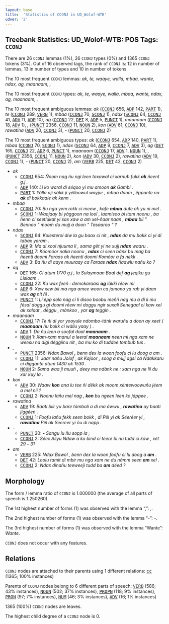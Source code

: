 ```yaml
---
layout: base
title:  'Statistics of CCONJ in UD_Wolof-WTB'
udver: '2'
---
```


## Treebank Statistics: UD_Wolof-WTB: POS Tags: `CCONJ`

There are 26 `CCONJ` lemmas (1%), 26 `CCONJ` types (0%) and 1365 `CCONJ` tokens (3%).
Out of 16 observed tags, the rank of `CCONJ` is: 12 in number of lemmas, 13 in number of types and 10 in number of tokens.

The 10 most frequent `CCONJ` lemmas: <em>ak, te, waaye, walla, mbaa, wante, ndax, ag, maanaam, ,</em>

The 10 most frequent `CCONJ` types:  <em>ak, te, waaye, walla, mbaa, wante, ndax, ag, maanaam, ,</em>

The 10 most frequent ambiguous lemmas: <em>ak</em> (<tt><a href="wo_wtb-pos-CCONJ.html">CCONJ</a></tt> 656, <tt><a href="wo_wtb-pos-ADP.html">ADP</a></tt> 142, <tt><a href="wo_wtb-pos-PART.html">PART</a></tt> 1), <em>te</em> (<tt><a href="wo_wtb-pos-CCONJ.html">CCONJ</a></tt> 289, <tt><a href="wo_wtb-pos-VERB.html">VERB</a></tt> 1), <em>mbaa</em> (<tt><a href="wo_wtb-pos-CCONJ.html">CCONJ</a></tt> 70, <tt><a href="wo_wtb-pos-SCONJ.html">SCONJ</a></tt> 1), <em>ndax</em> (<tt><a href="wo_wtb-pos-SCONJ.html">SCONJ</a></tt> 64, <tt><a href="wo_wtb-pos-CCONJ.html">CCONJ</a></tt> 41, <tt><a href="wo_wtb-pos-ADV.html">ADV</a></tt> 11, <tt><a href="wo_wtb-pos-ADP.html">ADP</a></tt> 10), <em>ag</em> (<tt><a href="wo_wtb-pos-CCONJ.html">CCONJ</a></tt> 22, <tt><a href="wo_wtb-pos-DET.html">DET</a></tt> 8, <tt><a href="wo_wtb-pos-ADP.html">ADP</a></tt> 5, <tt><a href="wo_wtb-pos-PUNCT.html">PUNCT</a></tt> 1), <em>maanaam</em> (<tt><a href="wo_wtb-pos-CCONJ.html">CCONJ</a></tt> 18, <tt><a href="wo_wtb-pos-ADV.html">ADV</a></tt> 1), <em>,</em> (<tt><a href="wo_wtb-pos-PUNCT.html">PUNCT</a></tt> 2356, <tt><a href="wo_wtb-pos-CCONJ.html">CCONJ</a></tt> 11, <tt><a href="wo_wtb-pos-NOUN.html">NOUN</a></tt> 2), <em>kon</em> (<tt><a href="wo_wtb-pos-ADV.html">ADV</a></tt> 61, <tt><a href="wo_wtb-pos-CCONJ.html">CCONJ</a></tt> 10), <em>rawatina</em> (<tt><a href="wo_wtb-pos-ADV.html">ADV</a></tt> 20, <tt><a href="wo_wtb-pos-CCONJ.html">CCONJ</a></tt> 3), <em>-</em> (<tt><a href="wo_wtb-pos-PUNCT.html">PUNCT</a></tt> 20, <tt><a href="wo_wtb-pos-CCONJ.html">CCONJ</a></tt> 2)

The 10 most frequent ambiguous types:  <em>ak</em> (<tt><a href="wo_wtb-pos-CCONJ.html">CCONJ</a></tt> 654, <tt><a href="wo_wtb-pos-ADP.html">ADP</a></tt> 140, <tt><a href="wo_wtb-pos-PART.html">PART</a></tt> 1), <em>mbaa</em> (<tt><a href="wo_wtb-pos-CCONJ.html">CCONJ</a></tt> 70, <tt><a href="wo_wtb-pos-SCONJ.html">SCONJ</a></tt> 1), <em>ndax</em> (<tt><a href="wo_wtb-pos-SCONJ.html">SCONJ</a></tt> 64, <tt><a href="wo_wtb-pos-ADP.html">ADP</a></tt> 9, <tt><a href="wo_wtb-pos-CCONJ.html">CCONJ</a></tt> 7, <tt><a href="wo_wtb-pos-ADV.html">ADV</a></tt> 3), <em>ag</em> (<tt><a href="wo_wtb-pos-DET.html">DET</a></tt> 165, <tt><a href="wo_wtb-pos-CCONJ.html">CCONJ</a></tt> 22, <tt><a href="wo_wtb-pos-ADP.html">ADP</a></tt> 6, <tt><a href="wo_wtb-pos-PUNCT.html">PUNCT</a></tt> 1), <em>maanaam</em> (<tt><a href="wo_wtb-pos-CCONJ.html">CCONJ</a></tt> 17, <tt><a href="wo_wtb-pos-ADV.html">ADV</a></tt> 1, <tt><a href="wo_wtb-pos-NOUN.html">NOUN</a></tt> 1), <em>,</em> (<tt><a href="wo_wtb-pos-PUNCT.html">PUNCT</a></tt> 2356, <tt><a href="wo_wtb-pos-CCONJ.html">CCONJ</a></tt> 11, <tt><a href="wo_wtb-pos-NOUN.html">NOUN</a></tt> 2), <em>kon</em> (<tt><a href="wo_wtb-pos-ADV.html">ADV</a></tt> 30, <tt><a href="wo_wtb-pos-CCONJ.html">CCONJ</a></tt> 2), <em>rawatina</em> (<tt><a href="wo_wtb-pos-ADV.html">ADV</a></tt> 19, <tt><a href="wo_wtb-pos-CCONJ.html">CCONJ</a></tt> 1), <em>-</em> (<tt><a href="wo_wtb-pos-PUNCT.html">PUNCT</a></tt> 20, <tt><a href="wo_wtb-pos-CCONJ.html">CCONJ</a></tt> 2), <em>am</em> (<tt><a href="wo_wtb-pos-VERB.html">VERB</a></tt> 225, <tt><a href="wo_wtb-pos-DET.html">DET</a></tt> 42, <tt><a href="wo_wtb-pos-CCONJ.html">CCONJ</a></tt> 2)


* <em>ak</em>
  * <tt><a href="wo_wtb-pos-CCONJ.html">CCONJ</a></tt> 654: <em>Ñoom nag ñu ngi leen taxawal ci xarnub fukk <b>ak</b> ñeent g.j .</em>
  * <tt><a href="wo_wtb-pos-ADP.html">ADP</a></tt> 140: <em>Li ko waral di séqoo yi mu amoon <b>ak</b> Gambi .</em>
  * <tt><a href="wo_wtb-pos-PART.html">PART</a></tt> 1: <em>Yàlla aji sàkk ji yélloowul wayjur , mbaa doom , ëppante na <b>ak</b> di bokkaale ak kenn .</em>
* <em>mbaa</em>
  * <tt><a href="wo_wtb-pos-CCONJ.html">CCONJ</a></tt> 70: <em>Bu nga yem rekk ci meew , kafe <b>mbaa</b> dute ak yu ni mel .</em>
  * <tt><a href="wo_wtb-pos-SCONJ.html">SCONJ</a></tt> 1: <em>Waajaay bi yàggoon na lool , laamisoo bi itam noonu , ba ñenn ci seetlukat yi sax xaw a am xel-ñaar naan , <b>mbaa</b> bii " Bennoo " moom du mujj a doon " Tasaaroo " ?</em>
* <em>ndax</em>
  * <tt><a href="wo_wtb-pos-SCONJ.html">SCONJ</a></tt> 64: <em>Kolesterol diw la gu baax ci nit , <b>ndax</b> da mu bokk ci yi di tabax yaram .</em>
  * <tt><a href="wo_wtb-pos-ADP.html">ADP</a></tt> 9: <em>Ma di xool njuuma li , sama gët yi ne xujj <b>ndax</b> waaru .</em>
  * <tt><a href="wo_wtb-pos-CCONJ.html">CCONJ</a></tt> 7: <em>Kóomóor naka noonu , <b>ndax</b> ci seen bànk bu mag ba ñeenti doomi Faraas ak ñeenti doomi Komóor a fa nekk .</em>
  * <tt><a href="wo_wtb-pos-ADV.html">ADV</a></tt> 3: <em>Ba ñu di aaye muuraay ca Faraas <b>ndax</b> ñaawlu nañu ko ?</em>
* <em>ag</em>
  * <tt><a href="wo_wtb-pos-DET.html">DET</a></tt> 165: <em>Ci atum 1770 g.j , la Sulaymaan Baal def <b>ag</b> jeqiku gu Lislaam .</em>
  * <tt><a href="wo_wtb-pos-CCONJ.html">CCONJ</a></tt> 22: <em>Ku wax feeñ : demokaraasi <b>ag</b> làkki réew mi</em>
  * <tt><a href="wo_wtb-pos-ADP.html">ADP</a></tt> 6: <em>Xew xew bii ma nga amee woon ca jamono ya rab yi daan wax <b>ag</b> nit ñi .</em>
  * <tt><a href="wo_wtb-pos-PUNCT.html">PUNCT</a></tt> 1: <em>Li ëpp solo nag ci li disoo boobu meññ nag mu a di li mu fésal doggu gi doomi réew mi doggu ngir suxali Senegaal ci kaw xel ak xalaat , dëggu , mànkoo , yar <b>ag</b> teggin .</em>
* <em>maanaam</em>
  * <tt><a href="wo_wtb-pos-CCONJ.html">CCONJ</a></tt> 17: <em>Te ñi di yor yooyule ndombo-tànk waruñu a doon ay xeet ( <b>maanaam</b> ñu bokk ci wàllu yaay ) .</em>
  * <tt><a href="wo_wtb-pos-ADV.html">ADV</a></tt> 1: <em>Da ñu leen a soofal daal <b>maanaam</b> .</em>
  * <tt><a href="wo_wtb-pos-NOUN.html">NOUN</a></tt> 1: <em>Xam-xam manul a leeral <b>maanaam</b> neen mi nga xam ne weesu na digi déggiinu nit , ba mu ko di tuddee tombub tus .</em>
* <em>,</em>
  * <tt><a href="wo_wtb-pos-PUNCT.html">PUNCT</a></tt> 2356: <em>Ndax Bawol <b>,</b> benn dex la woon foofu ci lu doog a am .</em>
  * <tt><a href="wo_wtb-pos-CCONJ.html">CCONJ</a></tt> 11: <em>Jaar nañu Jolof , ak Kajoor <b>,</b> soog a mujj agsi ca Ndakkaru ci diggante atum 1430 ak 1530 .</em>
  * <tt><a href="wo_wtb-pos-NOUN.html">NOUN</a></tt> 2: <em>Sama waa ji muuñ <b>,</b> deey ma ndànk ne : xam nga ne lii du xar kuy la .</em>
* <em>kon</em>
  * <tt><a href="wo_wtb-pos-ADV.html">ADV</a></tt> 30: <em>Waaw <b>kon</b> ana lu tee ñi dëkk ak moom xëntewoowuñu jéem a mel nii ?</em>
  * <tt><a href="wo_wtb-pos-CCONJ.html">CCONJ</a></tt> 2: <em>Noonu lañu mel nag , <b>kon</b> bu ngeen leen ko jàppee .</em>
* <em>rawatina</em>
  * <tt><a href="wo_wtb-pos-ADV.html">ADV</a></tt> 19: <em>Baati biir yu bare tàmbali a di ma àwwu , <b>rawatina</b> ay baati jiggéen .</em>
  * <tt><a href="wo_wtb-pos-CCONJ.html">CCONJ</a></tt> 1: <em>Foofu lañu fekk seen bokk , di Pël yi ak Séeréer yi , <b>rawatina</b> Pël ak Seereer yi ñu di napp .</em>
* <em>-</em>
  * <tt><a href="wo_wtb-pos-PUNCT.html">PUNCT</a></tt> 20: <em><b>-</b> Sangu lu ñu sopp la ;</em>
  * <tt><a href="wo_wtb-pos-CCONJ.html">CCONJ</a></tt> 2: <em>Séex Aliyu Ndaw a ko bind ci téere bi nu tudd ci kow , xët 29 <b>-</b> 31</em>
* <em>am</em>
  * <tt><a href="wo_wtb-pos-VERB.html">VERB</a></tt> 225: <em>Ndax Bawol , benn dex la woon foofu ci lu doog a <b>am</b> .</em>
  * <tt><a href="wo_wtb-pos-DET.html">DET</a></tt> 42: <em>Loolu tamit di mbir mu nga xam ne du nàmm seen <b>am</b> xel .</em>
  * <tt><a href="wo_wtb-pos-CCONJ.html">CCONJ</a></tt> 2: <em>Ndax dinañu teeweeji tudd ba <b>am</b> déed ?</em>

## Morphology

The form / lemma ratio of `CCONJ` is 1.000000 (the average of all parts of speech is 1.250260).

The 1st highest number of forms (1) was observed with the lemma “,”: <em>,</em>.

The 2nd highest number of forms (1) was observed with the lemma “-”: <em>-</em>.

The 3rd highest number of forms (1) was observed with the lemma “Wante”: <em>Wante</em>.

`CCONJ` does not occur with any features.


## Relations

`CCONJ` nodes are attached to their parents using 1 different relations: <tt><a href="wo_wtb-dep-cc.html">cc</a></tt> (1365; 100% instances)

Parents of `CCONJ` nodes belong to 6 different parts of speech: <tt><a href="wo_wtb-pos-VERB.html">VERB</a></tt> (586; 43% instances), <tt><a href="wo_wtb-pos-NOUN.html">NOUN</a></tt> (502; 37% instances), <tt><a href="wo_wtb-pos-PROPN.html">PROPN</a></tt> (118; 9% instances), <tt><a href="wo_wtb-pos-PRON.html">PRON</a></tt> (97; 7% instances), <tt><a href="wo_wtb-pos-NUM.html">NUM</a></tt> (46; 3% instances), <tt><a href="wo_wtb-pos-ADV.html">ADV</a></tt> (16; 1% instances)

1365 (100%) `CCONJ` nodes are leaves.

The highest child degree of a `CCONJ` node is 0.

